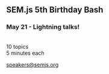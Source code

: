 ## SEM.js 5th Birthday Bash
### May 21 - Lightning talks!

<br/>
10 topics
<br/>
5 minutes each

<br/>

speakers@semjs.org
